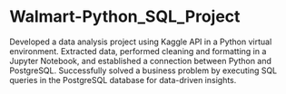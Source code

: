 # Walmart-Python_SQL_Project
Developed a data analysis project using Kaggle API in a Python virtual environment. Extracted data, performed cleaning and formatting in a Jupyter Notebook, and established a connection between Python and PostgreSQL. Successfully solved a business problem by executing SQL queries in the PostgreSQL database for data-driven insights.

